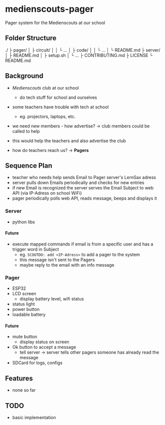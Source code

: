 # medienscouts-pager

Pager system for the Medienscouts at our school

## Folder Structure

./
├ pager/
│ ├ circuit/
│ │ └ ...
│ ├ code/
│ │ └ ...
│ └ README.md
├ server/
│ ├ README.md
│ ├ setup.sh
│ └ ...
├ CONTRIBUTING.md
├ LICENSE
└ README.md

## Background

* _Medienscouts_ club at our school
  * do tech stuff for school and ourselves
* some teachers have trouble with tech at school
  * eg. projectors, laptops, etc.
* we need new members - how advertise?
-> club members could be called to help
* this would help the teachers and also advertise the club

* how do teachers reach us?
-> **Pagers**

## Sequence Plan

* teacher who needs help sends Email to Pager server's LernSax adress
* server pulls down Emails periodically and checks for new entries
* if new Email is recognized the server serves the Email Subject to web API
    (via IP-Adress on school WiFi)
* pager periodically polls web API, reads message, beeps and displays it

### Server

<!-- * fetchmail + procmail -->
* python libs

#### Future

* execute mapped commands if email is from a specific user and has a trigger
    word in Subject
  * eg. `SCOUTDO: add <IP-Adress>` to add a pager to the system
  * this message isn't sent to the Pagers
  * maybe reply to the email with an info message

### Pager

* ESP32
* LCD screen
  * display battery level, wifi status
* status light
* power button
* loadable battery

#### Future

* mute button
  * display status on screen
* Ok button to accept a message
  * tell server -> server tells other pagers someone has already read the
      message
* SDCard for logs, configs

## Features

* none so far

## TODO

* basic implementation
